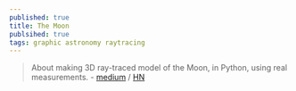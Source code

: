 ```yaml
---
published: true
title: The Moon
publsihed: true
tags: graphic astronomy raytracing
---
```

> About making 3D ray-traced model of the Moon, in Python, using real measurements. - [medium](https://medium.com/@sulej.robert/the-moon-made-twice-at-home-a2cb73b3f1e8) / [HN](https://news.ycombinator.com/item?id=21239749)
